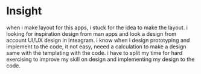 # Insight


when i make layout for this apps, i stuck for the idea to make the layout. i looking for inspiration design from man apps and look a design from account UI/UX design in inteagram. i know when i design prototyping and implement to the code, it not easy, neeed a calculation to make a design same with the templating with the code. 
i have to split my time for hard exercising to improve my skill on design and implementing my design to the code.

